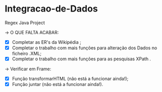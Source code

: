 # Integracao-de-Dados
Regex Java Project

-> O QUE FALTA ACABAR:
 - [x] Completar as ER's da Wikipédia ;
 - [x] Completar o trabalho com mais funções para alteração dos Dados no ficheiro .XML;
 - [x] Completar o trabalho com mais funções para as pesquisas XPath .
 
 -> Verificar em Frame:
 - [x] Função transformarHTML (não está a funcionar ainda!);
 - [x] Função juntar (não está a funcionar ainda!).
